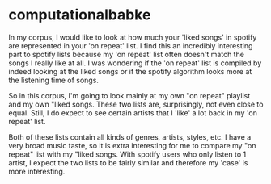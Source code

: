 # computationalbabke
In my corpus, I would like to look at how much your 'liked songs' in spotify are represented in your 'on repeat' list. I find this an incredibly interesting part to spotify lists because my 'on repeat' list often doesn't match the songs I really like at all. I was wondering if the 'on repeat' list is compiled by indeed looking at the liked songs or if the spotify algorithm looks more at the listening time of songs. 

So in this corpus, I'm going to look mainly at my own "on repeat" playlist and my own "liked songs.  These two lists are, surprisingly, not even close to equal. Still, I do expect to see certain artists that I 'like' a lot back in my 'on repeat' list. 

Both of these lists contain all kinds of genres, artists, styles, etc. I have a very broad music taste, so it is extra interesting for me to compare my "on repeat" list with my "liked songs. With spotify users who only listen to 1 artist, I expect the two lists to be fairly similar and therefore my 'case' is more interesting.
